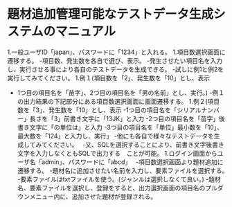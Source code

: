 # 題材追加管理可能なテストデータ生成システムのマニュアル

1.一般ユーザID「japan」、パスワードに「1234」と入れる。
1.項目数選択画面に遷移する。
  -項目数、発生数を各自で選び、表示。
  -発生させたい項目名を入力し、実行させる事により各自のテストデータを生成できる。
  -試しに例1と例2を実行してみてください。
1.例１(項目数を「2」、発生数を「10」とし、表示
  - 1つ目の項目名を「苗字」、2つ目の項目名を「男の名前」とし、実行。)
  -例１の出力結果の下記部分にある項目数選択画面に画面遷移する。
1.例２(項目数を「3」、発生数を「10」とし、表示
  -1つ目の項目名を「シリアルナンバー」長さを「3」前書き文字に「13JK」と入力
  -2つ目の項目名を「苗字」後書き文字に「の単位は」と入力
  -3つ目の項目名を「単位」最小数を「10」、最大数を「124」と入力し、実行」
  -他にも各自で様々なテストデータを生成してみてください。　
  -又、SQLを選択することにより、前書き文字後書き文字を入力しなくともSQLで出力する　ことが可能。
1.ログイン画面からユーザ名「admin」、パスワードに「abcd」　
  -項目数選択画面より題材追加に遷移する。
  -題材名に追加させたい名前を入力し、要素ファイルを選択する。　
  -要素ファイルはtxtファイルを使う。(ジャンルは選択しなくて良い。)
  -題材名、要素ファイルを選択し、登録をすると、出力選択画面の項目名のプルダウンメニュー内に、追加させた題材が登録される。
